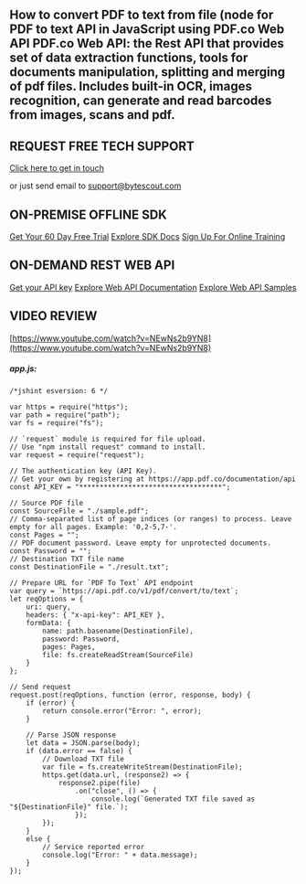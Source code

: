 ## How to convert PDF to text from file (node for PDF to text API in JavaScript using PDF.co Web API PDF.co Web API: the Rest API that provides set of data extraction functions, tools for documents manipulation, splitting and merging of pdf files. Includes built-in OCR, images recognition, can generate and read barcodes from images, scans and pdf.

## REQUEST FREE TECH SUPPORT

[Click here to get in touch](https://bytescout.zendesk.com/hc/en-us/requests/new?subject=PDF.co%20Web%20API%20Question)

or just send email to [support@bytescout.com](mailto:support@bytescout.com?subject=PDF.co%20Web%20API%20Question) 

## ON-PREMISE OFFLINE SDK 

[Get Your 60 Day Free Trial](https://bytescout.com/download/web-installer?utm_source=github-readme)
[Explore SDK Docs](https://bytescout.com/documentation/index.html?utm_source=github-readme)
[Sign Up For Online Training](https://academy.bytescout.com/)


## ON-DEMAND REST WEB API

[Get your API key](https://pdf.co/documentation/api?utm_source=github-readme)
[Explore Web API Documentation](https://pdf.co/documentation/api?utm_source=github-readme)
[Explore Web API Samples](https://github.com/bytescout/ByteScout-SDK-SourceCode/tree/master/PDF.co%20Web%20API)

## VIDEO REVIEW

[https://www.youtube.com/watch?v=NEwNs2b9YN8](https://www.youtube.com/watch?v=NEwNs2b9YN8)




<!-- code block begin -->

##### **app.js:**
    
```
/*jshint esversion: 6 */

var https = require("https");
var path = require("path");
var fs = require("fs");

// `request` module is required for file upload.
// Use "npm install request" command to install.
var request = require("request");

// The authentication key (API Key).
// Get your own by registering at https://app.pdf.co/documentation/api
const API_KEY = "***********************************";

// Source PDF file
const SourceFile = "./sample.pdf";
// Comma-separated list of page indices (or ranges) to process. Leave empty for all pages. Example: '0,2-5,7-'.
const Pages = "";
// PDF document password. Leave empty for unprotected documents.
const Password = "";
// Destination TXT file name
const DestinationFile = "./result.txt";

// Prepare URL for `PDF To Text` API endpoint
var query = `https://api.pdf.co/v1/pdf/convert/to/text`;
let reqOptions = {
    uri: query,
    headers: { "x-api-key": API_KEY },
    formData: {
        name: path.basename(DestinationFile),
        password: Password,
        pages: Pages,
        file: fs.createReadStream(SourceFile)
    }
};

// Send request
request.post(reqOptions, function (error, response, body) {
    if (error) {
        return console.error("Error: ", error);
    }

    // Parse JSON response
    let data = JSON.parse(body);
    if (data.error == false) {
        // Download TXT file
        var file = fs.createWriteStream(DestinationFile);
        https.get(data.url, (response2) => {
            response2.pipe(file)
                .on("close", () => {
                    console.log(`Generated TXT file saved as "${DestinationFile}" file.`);
                });
        });
    }
    else {
        // Service reported error
        console.log("Error: " + data.message);
    }
});
```

<!-- code block end -->